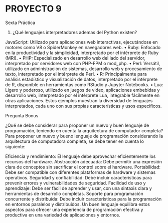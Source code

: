 # PROYECTO 9

Sexta Práctica
1.	¿Qué lenguajes interpretadores ademas del Python existen?

JavaScript: Utilizado para aplicaciones web interactivas, ejecutándose en motores como V8 o SpiderMonkey en navegadores web.
• Ruby: Enfocado en la productividad y la simplicidad, interpretado por el intérprete de Ruby (MRI).
• PHP: Especializado en desarrollo web del lado del servidor, interpretado por servidores web con PHP-FPM o mod_php.
• Perl: Versátil, utilizado en administración de sistemas, desarrollo web y procesamiento de texto, interpretado por el intérprete de Perl.
• R: Principalmente para análisis estadístico y visualización de datos, interpretado por el intérprete de R, disponible en herramientas como RStudio y Jupyter Notebooks.
• Lua: Ligero y poderoso, utilizado en juegos de video, aplicaciones embebidas y desarrollo web, interpretado por el intérprete Lua, integrable fácilmente en otras aplicaciones.
Estos ejemplos muestran la diversidad de lenguajes interpretados, cada uno con sus propias características y usos específicos.

Pregunta Bonus

¿Qué se debe considerar para proponer un nuevo y buen lenguaje de programación, teniendo en cuenta la arquitectura de computador completa?
Para proponer un nuevo y bueno lenguaje de programación considerando la arquitectura de computadora completa, se debe tener en cuenta lo siguiente:

Eficiencia y rendimiento: El lenguaje debe aprovechar eficientemente los recursos del hardware.
Abstracción adecuada: Debe permitir una expresión clara de conceptos sin sacrificar el control sobre el hardware.
Portabilidad: Debe ser compatible con diferentes plataformas de hardware y sistemas operativos.
Seguridad y confiabilidad: Debe incluir características para prevenir errores y vulnerabilidades de seguridad.
Facilidad de uso y aprendizaje: Debe ser fácil de aprender y usar, con una sintaxis clara y herramientas de desarrollo completas.
Soporte para programación concurrente y distribuida: Debe incluir características para la programación en entornos paralelos y distribuidos.
Un buen lenguaje equilibra estos aspectos para ofrecer una experiencia de programación efectiva y productiva en una variedad de aplicaciones y entornos.

